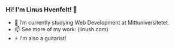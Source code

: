 
### Hi! I'm Linus Hvenfelt! 👋

<!--
**veglinus/veglinus** is a ✨ _special_ ✨ repository because its `README.md` (this file) appears on your GitHub profile.

-->

- 🔭 I’m currently studying Web Development at Mittuniversitetet.
- 📫 See more of my work: (linush.com)
- ⚡ I'm also a guitarist!
